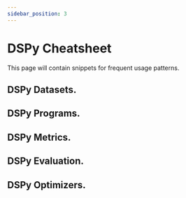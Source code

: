 ```yaml
---
sidebar_position: 3
---
```


# DSPy Cheatsheet

This page will contain snippets for frequent usage patterns.

## DSPy Datasets.

## DSPy Programs.

## DSPy Metrics.

## DSPy Evaluation.

## DSPy Optimizers.


